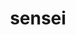 ---
title: "sensei"
layout: cache
categories: [package, develop]
meta: {"versions": ["4.0.0", "4.1.0"], "compilers": ["gcc@=11.1.0"], "oss": ["ubuntu20.04"], "platforms": ["linux"], "targets": ["x86_64_v3"], "stacks": ["data-vis-sdk", "root"], "num_specs": 57, "num_specs_by_stack": {"data-vis-sdk": 57, "root": 57}}
spec_details: [{"hash": "c2k4gemdxdhkdxagfw37acueokk76ufs", "compiler": "gcc@=11.1.0", "versions": ["4.0.0"], "os": "ubuntu20.04", "platform": "linux", "target": "x86_64_v3", "variants": ["+adios2", "~ascent", "build_system=cmake", "build_type=Release", "~catalyst", "generator=make", "+hdf5", "~ipo", "~libsim", "~miniapps", "patches=1262aa0,6e5a190,9481e91,c4a671f,fdb490f,ff8957a", "+python", "+shared", "~vtkio"], "stacks": ["data-vis-sdk", "root"], "size": "-", "tarball": "https://binaries.spack.io/develop/build_cache/linux-ubuntu20.04-x86_64_v3/gcc-11.1.0/sensei-4.0.0/linux-ubuntu20.04-x86_64_v3-gcc-11.1.0-sensei-4.0.0-c2k4gemdxdhkdxagfw37acueokk76ufs.spack"}, {"hash": "y6lui4vchn3vx2wtkopjxmbqn7pcmajj", "compiler": "gcc@=11.1.0", "versions": ["4.0.0"], "os": "ubuntu20.04", "platform": "linux", "target": "x86_64_v3", "variants": ["+adios2", "~ascent", "build_system=cmake", "build_type=Release", "~catalyst", "generator=make", "+hdf5", "~ipo", "~libsim", "~miniapps", "patches=1262aa0,6e5a190,9481e91,c4a671f,fdb490f,ff8957a", "+python", "+shared", "~vtkio"], "stacks": ["data-vis-sdk", "root"], "size": "-", "tarball": "https://binaries.spack.io/develop/build_cache/linux-ubuntu20.04-x86_64_v3/gcc-11.1.0/sensei-4.0.0/linux-ubuntu20.04-x86_64_v3-gcc-11.1.0-sensei-4.0.0-y6lui4vchn3vx2wtkopjxmbqn7pcmajj.spack"}, {"hash": "6zh3v3r33trkhoaxbll4ww2cdijxdibz", "compiler": "gcc@=11.1.0", "versions": ["4.0.0"], "os": "ubuntu20.04", "platform": "linux", "target": "x86_64_v3", "variants": ["+adios2", "~ascent", "build_system=cmake", "build_type=Release", "~catalyst", "generator=make", "+hdf5", "~ipo", "~libsim", "~miniapps", "patches=1262aa0,6e5a190,9481e91,c4a671f,fdb490f,ff8957a", "+python", "+shared", "~vtkio"], "stacks": ["data-vis-sdk", "root"], "size": "-", "tarball": "https://binaries.spack.io/develop/build_cache/linux-ubuntu20.04-x86_64_v3/gcc-11.1.0/sensei-4.0.0/linux-ubuntu20.04-x86_64_v3-gcc-11.1.0-sensei-4.0.0-6zh3v3r33trkhoaxbll4ww2cdijxdibz.spack"}, {"hash": "acm7pq7gev7jzckscms7dnulmlfwt76v", "compiler": "gcc@=11.1.0", "versions": ["4.0.0"], "os": "ubuntu20.04", "platform": "linux", "target": "x86_64_v3", "variants": ["+adios2", "~ascent", "build_system=cmake", "build_type=Release", "~catalyst", "generator=make", "+hdf5", "~ipo", "~libsim", "~miniapps", "patches=1262aa0,6e5a190,9481e91,c4a671f,fdb490f,ff8957a", "+python", "+shared", "~vtkio"], "stacks": ["data-vis-sdk", "root"], "size": "-", "tarball": "https://binaries.spack.io/develop/build_cache/linux-ubuntu20.04-x86_64_v3/gcc-11.1.0/sensei-4.0.0/linux-ubuntu20.04-x86_64_v3-gcc-11.1.0-sensei-4.0.0-acm7pq7gev7jzckscms7dnulmlfwt76v.spack"}, {"hash": "kuhky74abpfyudh6dd7nli7izymvida6", "compiler": "gcc@=11.1.0", "versions": ["4.0.0"], "os": "ubuntu20.04", "platform": "linux", "target": "x86_64_v3", "variants": ["+adios2", "~ascent", "build_system=cmake", "build_type=Release", "~catalyst", "generator=make", "+hdf5", "~ipo", "~libsim", "~miniapps", "patches=1262aa0,6e5a190,9481e91,c4a671f,fdb490f,ff8957a", "+python", "+shared", "~vtkio"], "stacks": ["data-vis-sdk", "root"], "size": "-", "tarball": "https://binaries.spack.io/develop/build_cache/linux-ubuntu20.04-x86_64_v3/gcc-11.1.0/sensei-4.0.0/linux-ubuntu20.04-x86_64_v3-gcc-11.1.0-sensei-4.0.0-kuhky74abpfyudh6dd7nli7izymvida6.spack"}, {"hash": "7tt56h3yi54trx5rtrigd6eh4hi5nafb", "compiler": "gcc@=11.1.0", "versions": ["4.1.0"], "os": "ubuntu20.04", "platform": "linux", "target": "x86_64_v3", "variants": ["+adios2", "~ascent", "build_system=cmake", "build_type=Release", "~catalyst", "generator=make", "+hdf5", "~ipo", "~libsim", "~miniapps", "patches=1262aa0", "+python", "+shared", "~vtkio"], "stacks": ["data-vis-sdk", "root"], "size": "-", "tarball": "https://binaries.spack.io/develop/build_cache/linux-ubuntu20.04-x86_64_v3/gcc-11.1.0/sensei-4.1.0/linux-ubuntu20.04-x86_64_v3-gcc-11.1.0-sensei-4.1.0-7tt56h3yi54trx5rtrigd6eh4hi5nafb.spack"}, {"hash": "wtlh3tmpebivuo36mtsxywrbgprqmarp", "compiler": "gcc@=11.1.0", "versions": ["4.0.0"], "os": "ubuntu20.04", "platform": "linux", "target": "x86_64_v3", "variants": ["+adios2", "~ascent", "build_system=cmake", "build_type=RelWithDebInfo", "~catalyst", "generator=make", "+hdf5", "~ipo", "~libsim", "~miniapps", "patches=1262aa0,6e5a190,9481e91,c4a671f,fdb490f,ff8957a", "+python", "+shared", "~vtkio"], "stacks": ["data-vis-sdk", "root"], "size": "-", "tarball": "https://binaries.spack.io/develop/build_cache/linux-ubuntu20.04-x86_64_v3/gcc-11.1.0/sensei-4.0.0/linux-ubuntu20.04-x86_64_v3-gcc-11.1.0-sensei-4.0.0-wtlh3tmpebivuo36mtsxywrbgprqmarp.spack"}, {"hash": "2mmswofka5ipqg4sjn57oqdixywslg3g", "compiler": "gcc@=11.1.0", "versions": ["4.1.0"], "os": "ubuntu20.04", "platform": "linux", "target": "x86_64_v3", "variants": ["+adios2", "~ascent", "build_system=cmake", "build_type=Release", "~catalyst", "generator=make", "+hdf5", "~ipo", "~libsim", "~miniapps", "patches=1262aa0", "+python", "+shared", "~vtkio"], "stacks": ["data-vis-sdk", "root"], "size": "-", "tarball": "https://binaries.spack.io/develop/build_cache/linux-ubuntu20.04-x86_64_v3/gcc-11.1.0/sensei-4.1.0/linux-ubuntu20.04-x86_64_v3-gcc-11.1.0-sensei-4.1.0-2mmswofka5ipqg4sjn57oqdixywslg3g.spack"}, {"hash": "mg2ds5b3ysaaca4mtf7tx5hz6lijva2g", "compiler": "gcc@=11.1.0", "versions": ["4.0.0"], "os": "ubuntu20.04", "platform": "linux", "target": "x86_64_v3", "variants": ["+adios2", "~ascent", "build_system=cmake", "build_type=Release", "~catalyst", "generator=make", "+hdf5", "~ipo", "~libsim", "~miniapps", "patches=1262aa0,6e5a190,9481e91,c4a671f,fdb490f,ff8957a", "+python", "+shared", "~vtkio"], "stacks": ["data-vis-sdk", "root"], "size": "-", "tarball": "https://binaries.spack.io/develop/build_cache/linux-ubuntu20.04-x86_64_v3/gcc-11.1.0/sensei-4.0.0/linux-ubuntu20.04-x86_64_v3-gcc-11.1.0-sensei-4.0.0-mg2ds5b3ysaaca4mtf7tx5hz6lijva2g.spack"}, {"hash": "re6ot4xsze46cua3rzwdx5ndwhb2rdmg", "compiler": "gcc@=11.1.0", "versions": ["4.1.0"], "os": "ubuntu20.04", "platform": "linux", "target": "x86_64_v3", "variants": ["+adios2", "~ascent", "build_system=cmake", "build_type=Release", "~catalyst", "generator=make", "+hdf5", "~ipo", "~libsim", "~miniapps", "patches=1262aa0", "+python", "+shared", "~vtkio"], "stacks": ["data-vis-sdk", "root"], "size": "-", "tarball": "https://binaries.spack.io/develop/build_cache/linux-ubuntu20.04-x86_64_v3/gcc-11.1.0/sensei-4.1.0/linux-ubuntu20.04-x86_64_v3-gcc-11.1.0-sensei-4.1.0-re6ot4xsze46cua3rzwdx5ndwhb2rdmg.spack"}, {"hash": "4fqsdefzpbs5u2sx32arpaejqzselabf", "compiler": "gcc@=11.1.0", "versions": ["4.0.0"], "os": "ubuntu20.04", "platform": "linux", "target": "x86_64_v3", "variants": ["+adios2", "~ascent", "build_system=cmake", "build_type=RelWithDebInfo", "~catalyst", "generator=make", "+hdf5", "~ipo", "~libsim", "~miniapps", "patches=1262aa0,6e5a190,9481e91,c4a671f,fdb490f,ff8957a", "+python", "+shared", "~vtkio"], "stacks": ["data-vis-sdk", "root"], "size": "-", "tarball": "https://binaries.spack.io/develop/build_cache/linux-ubuntu20.04-x86_64_v3/gcc-11.1.0/sensei-4.0.0/linux-ubuntu20.04-x86_64_v3-gcc-11.1.0-sensei-4.0.0-4fqsdefzpbs5u2sx32arpaejqzselabf.spack"}, {"hash": "226hqsy235zpzhj4n5u2oc3adbtk64gn", "compiler": "gcc@=11.1.0", "versions": ["4.0.0"], "os": "ubuntu20.04", "platform": "linux", "target": "x86_64_v3", "variants": ["+adios2", "~ascent", "build_system=cmake", "build_type=Release", "~catalyst", "generator=make", "+hdf5", "~ipo", "~libsim", "~miniapps", "patches=1262aa0,6e5a190,9481e91,c4a671f,fdb490f,ff8957a", "+python", "+shared", "~vtkio"], "stacks": ["data-vis-sdk", "root"], "size": "-", "tarball": "https://binaries.spack.io/develop/build_cache/linux-ubuntu20.04-x86_64_v3/gcc-11.1.0/sensei-4.0.0/linux-ubuntu20.04-x86_64_v3-gcc-11.1.0-sensei-4.0.0-226hqsy235zpzhj4n5u2oc3adbtk64gn.spack"}, {"hash": "luaf4xpsie5bsuhkb7jtaclp6smoa6ud", "compiler": "gcc@=11.1.0", "versions": ["4.0.0"], "os": "ubuntu20.04", "platform": "linux", "target": "x86_64_v3", "variants": ["+adios2", "~ascent", "build_system=cmake", "build_type=Release", "~catalyst", "generator=make", "+hdf5", "~ipo", "~libsim", "~miniapps", "patches=1262aa0,6e5a190,9481e91,c4a671f,fdb490f,ff8957a", "+python", "+shared", "~vtkio"], "stacks": ["data-vis-sdk", "root"], "size": "-", "tarball": "https://binaries.spack.io/develop/build_cache/linux-ubuntu20.04-x86_64_v3/gcc-11.1.0/sensei-4.0.0/linux-ubuntu20.04-x86_64_v3-gcc-11.1.0-sensei-4.0.0-luaf4xpsie5bsuhkb7jtaclp6smoa6ud.spack"}, {"hash": "v5byqe27swodu7k3q6uchzi5uo73tdpn", "compiler": "gcc@=11.1.0", "versions": ["4.1.0"], "os": "ubuntu20.04", "platform": "linux", "target": "x86_64_v3", "variants": ["+adios2", "~ascent", "build_system=cmake", "build_type=Release", "~catalyst", "generator=make", "+hdf5", "~ipo", "~libsim", "~miniapps", "patches=1262aa0", "+python", "+shared", "~vtkio"], "stacks": ["data-vis-sdk", "root"], "size": "-", "tarball": "https://binaries.spack.io/develop/build_cache/linux-ubuntu20.04-x86_64_v3/gcc-11.1.0/sensei-4.1.0/linux-ubuntu20.04-x86_64_v3-gcc-11.1.0-sensei-4.1.0-v5byqe27swodu7k3q6uchzi5uo73tdpn.spack"}, {"hash": "xcprwkozeb6c2bz3f7vkuok2rinyupmv", "compiler": "gcc@=11.1.0", "versions": ["4.1.0"], "os": "ubuntu20.04", "platform": "linux", "target": "x86_64_v3", "variants": ["+adios2", "~ascent", "build_system=cmake", "build_type=Release", "~catalyst", "generator=make", "+hdf5", "~ipo", "~libsim", "~miniapps", "patches=1262aa0", "+python", "+shared", "~vtkio"], "stacks": ["data-vis-sdk", "root"], "size": "-", "tarball": "https://binaries.spack.io/develop/build_cache/linux-ubuntu20.04-x86_64_v3/gcc-11.1.0/sensei-4.1.0/linux-ubuntu20.04-x86_64_v3-gcc-11.1.0-sensei-4.1.0-xcprwkozeb6c2bz3f7vkuok2rinyupmv.spack"}, {"hash": "cnl6axguzl4o7odqan3z2yrvwqi4nvdo", "compiler": "gcc@=11.1.0", "versions": ["4.0.0"], "os": "ubuntu20.04", "platform": "linux", "target": "x86_64_v3", "variants": ["+adios2", "~ascent", "build_system=cmake", "build_type=RelWithDebInfo", "~catalyst", "generator=make", "+hdf5", "~ipo", "~libsim", "~miniapps", "patches=1262aa0,6e5a190,9481e91,c4a671f,fdb490f,ff8957a", "+python", "+shared", "~vtkio"], "stacks": ["data-vis-sdk", "root"], "size": "-", "tarball": "https://binaries.spack.io/develop/build_cache/linux-ubuntu20.04-x86_64_v3/gcc-11.1.0/sensei-4.0.0/linux-ubuntu20.04-x86_64_v3-gcc-11.1.0-sensei-4.0.0-cnl6axguzl4o7odqan3z2yrvwqi4nvdo.spack"}, {"hash": "mrdjwqrqpjcnciovju3mqi26qrhkhkrs", "compiler": "gcc@=11.1.0", "versions": ["4.0.0"], "os": "ubuntu20.04", "platform": "linux", "target": "x86_64_v3", "variants": ["+adios2", "~ascent", "build_system=cmake", "build_type=Release", "~catalyst", "generator=make", "+hdf5", "~ipo", "~libsim", "~miniapps", "patches=1262aa0,6e5a190,9481e91,c4a671f,fdb490f,ff8957a", "+python", "+shared", "~vtkio"], "stacks": ["data-vis-sdk", "root"], "size": "-", "tarball": "https://binaries.spack.io/develop/build_cache/linux-ubuntu20.04-x86_64_v3/gcc-11.1.0/sensei-4.0.0/linux-ubuntu20.04-x86_64_v3-gcc-11.1.0-sensei-4.0.0-mrdjwqrqpjcnciovju3mqi26qrhkhkrs.spack"}, {"hash": "kpl7uq3qxg3uxtyscccfcqsgjakz5r62", "compiler": "gcc@=11.1.0", "versions": ["4.0.0"], "os": "ubuntu20.04", "platform": "linux", "target": "x86_64_v3", "variants": ["+adios2", "~ascent", "build_system=cmake", "build_type=RelWithDebInfo", "~catalyst", "generator=make", "+hdf5", "~ipo", "~libsim", "~miniapps", "patches=1262aa0,6e5a190,9481e91,c4a671f,fdb490f,ff8957a", "+python", "+shared", "~vtkio"], "stacks": ["data-vis-sdk", "root"], "size": "-", "tarball": "https://binaries.spack.io/develop/build_cache/linux-ubuntu20.04-x86_64_v3/gcc-11.1.0/sensei-4.0.0/linux-ubuntu20.04-x86_64_v3-gcc-11.1.0-sensei-4.0.0-kpl7uq3qxg3uxtyscccfcqsgjakz5r62.spack"}, {"hash": "7a6gpz3nul2wzq5bcpj4cjam6qu3tbgp", "compiler": "gcc@=11.1.0", "versions": ["4.0.0"], "os": "ubuntu20.04", "platform": "linux", "target": "x86_64_v3", "variants": ["+adios2", "~ascent", "build_system=cmake", "build_type=Release", "~catalyst", "generator=make", "+hdf5", "~ipo", "~libsim", "~miniapps", "patches=1262aa0,6e5a190,9481e91,c4a671f,fdb490f,ff8957a", "+python", "+shared", "~vtkio"], "stacks": ["data-vis-sdk", "root"], "size": "-", "tarball": "https://binaries.spack.io/develop/build_cache/linux-ubuntu20.04-x86_64_v3/gcc-11.1.0/sensei-4.0.0/linux-ubuntu20.04-x86_64_v3-gcc-11.1.0-sensei-4.0.0-7a6gpz3nul2wzq5bcpj4cjam6qu3tbgp.spack"}, {"hash": "s3ljbujbbi7thn2lz7yr4ad6sctec2z5", "compiler": "gcc@=11.1.0", "versions": ["4.1.0"], "os": "ubuntu20.04", "platform": "linux", "target": "x86_64_v3", "variants": ["+adios2", "~ascent", "build_system=cmake", "build_type=Release", "~catalyst", "generator=make", "+hdf5", "~ipo", "~libsim", "~miniapps", "patches=1262aa0", "+python", "+shared", "~vtkio"], "stacks": ["data-vis-sdk", "root"], "size": "-", "tarball": "https://binaries.spack.io/develop/build_cache/linux-ubuntu20.04-x86_64_v3/gcc-11.1.0/sensei-4.1.0/linux-ubuntu20.04-x86_64_v3-gcc-11.1.0-sensei-4.1.0-s3ljbujbbi7thn2lz7yr4ad6sctec2z5.spack"}, {"hash": "ae56drtwaveoejahggwlbznca3xvgzz3", "compiler": "gcc@=11.1.0", "versions": ["4.0.0"], "os": "ubuntu20.04", "platform": "linux", "target": "x86_64_v3", "variants": ["+adios2", "~ascent", "build_system=cmake", "build_type=Release", "~catalyst", "generator=make", "+hdf5", "~ipo", "~libsim", "~miniapps", "patches=1262aa0,6e5a190,9481e91,c4a671f,fdb490f,ff8957a", "+python", "+shared", "~vtkio"], "stacks": ["data-vis-sdk", "root"], "size": "-", "tarball": "https://binaries.spack.io/develop/build_cache/linux-ubuntu20.04-x86_64_v3/gcc-11.1.0/sensei-4.0.0/linux-ubuntu20.04-x86_64_v3-gcc-11.1.0-sensei-4.0.0-ae56drtwaveoejahggwlbznca3xvgzz3.spack"}, {"hash": "piota4zxzr7p4gqqvhlj6hyp7j2ots5k", "compiler": "gcc@=11.1.0", "versions": ["4.1.0"], "os": "ubuntu20.04", "platform": "linux", "target": "x86_64_v3", "variants": ["+adios2", "~ascent", "build_system=cmake", "build_type=Release", "~catalyst", "generator=make", "+hdf5", "~ipo", "~libsim", "~miniapps", "patches=1262aa0", "+python", "+shared", "~vtkio"], "stacks": ["data-vis-sdk", "root"], "size": "-", "tarball": "https://binaries.spack.io/develop/build_cache/linux-ubuntu20.04-x86_64_v3/gcc-11.1.0/sensei-4.1.0/linux-ubuntu20.04-x86_64_v3-gcc-11.1.0-sensei-4.1.0-piota4zxzr7p4gqqvhlj6hyp7j2ots5k.spack"}, {"hash": "pfepqzdprq47hpicdsrzsyoseyzbzrxh", "compiler": "gcc@=11.1.0", "versions": ["4.1.0"], "os": "ubuntu20.04", "platform": "linux", "target": "x86_64_v3", "variants": ["+adios2", "~ascent", "build_system=cmake", "build_type=Release", "~catalyst", "generator=make", "+hdf5", "~ipo", "~libsim", "~miniapps", "patches=1262aa0", "+python", "+shared", "~vtkio"], "stacks": ["data-vis-sdk", "root"], "size": "-", "tarball": "https://binaries.spack.io/develop/build_cache/linux-ubuntu20.04-x86_64_v3/gcc-11.1.0/sensei-4.1.0/linux-ubuntu20.04-x86_64_v3-gcc-11.1.0-sensei-4.1.0-pfepqzdprq47hpicdsrzsyoseyzbzrxh.spack"}, {"hash": "3bmxa37h354fr2vkajk3audliiiw24p5", "compiler": "gcc@=11.1.0", "versions": ["4.0.0"], "os": "ubuntu20.04", "platform": "linux", "target": "x86_64_v3", "variants": ["+adios2", "~ascent", "build_system=cmake", "build_type=RelWithDebInfo", "~catalyst", "generator=make", "+hdf5", "~ipo", "~libsim", "~miniapps", "patches=1262aa0,6e5a190,9481e91,c4a671f,fdb490f,ff8957a", "+python", "+shared", "~vtkio"], "stacks": ["data-vis-sdk", "root"], "size": "-", "tarball": "https://binaries.spack.io/develop/build_cache/linux-ubuntu20.04-x86_64_v3/gcc-11.1.0/sensei-4.0.0/linux-ubuntu20.04-x86_64_v3-gcc-11.1.0-sensei-4.0.0-3bmxa37h354fr2vkajk3audliiiw24p5.spack"}, {"hash": "nppyjiqmjlmlswweycl2gtbbnxpi653e", "compiler": "gcc@=11.1.0", "versions": ["4.0.0"], "os": "ubuntu20.04", "platform": "linux", "target": "x86_64_v3", "variants": ["+adios2", "~ascent", "build_system=cmake", "build_type=Release", "~catalyst", "generator=make", "+hdf5", "~ipo", "~libsim", "~miniapps", "patches=1262aa0,6e5a190,9481e91,c4a671f,fdb490f,ff8957a", "+python", "+shared", "~vtkio"], "stacks": ["data-vis-sdk", "root"], "size": "-", "tarball": "https://binaries.spack.io/develop/build_cache/linux-ubuntu20.04-x86_64_v3/gcc-11.1.0/sensei-4.0.0/linux-ubuntu20.04-x86_64_v3-gcc-11.1.0-sensei-4.0.0-nppyjiqmjlmlswweycl2gtbbnxpi653e.spack"}, {"hash": "ykduv5iwq6jcmo4n2vi3mhcpgknp6ai5", "compiler": "gcc@=11.1.0", "versions": ["4.0.0"], "os": "ubuntu20.04", "platform": "linux", "target": "x86_64_v3", "variants": ["+adios2", "~ascent", "build_system=cmake", "build_type=Release", "~catalyst", "generator=make", "+hdf5", "~ipo", "~libsim", "~miniapps", "patches=1262aa0,6e5a190,9481e91,c4a671f,fdb490f,ff8957a", "+python", "+shared", "~vtkio"], "stacks": ["data-vis-sdk", "root"], "size": "-", "tarball": "https://binaries.spack.io/develop/build_cache/linux-ubuntu20.04-x86_64_v3/gcc-11.1.0/sensei-4.0.0/linux-ubuntu20.04-x86_64_v3-gcc-11.1.0-sensei-4.0.0-ykduv5iwq6jcmo4n2vi3mhcpgknp6ai5.spack"}, {"hash": "u26v6hgaehibl54v4b277e53gmtxscly", "compiler": "gcc@=11.1.0", "versions": ["4.1.0"], "os": "ubuntu20.04", "platform": "linux", "target": "x86_64_v3", "variants": ["+adios2", "~ascent", "build_system=cmake", "build_type=Release", "~catalyst", "generator=make", "+hdf5", "~ipo", "~libsim", "~miniapps", "patches=1262aa0", "+python", "+shared", "~vtkio"], "stacks": ["data-vis-sdk", "root"], "size": "-", "tarball": "https://binaries.spack.io/develop/build_cache/linux-ubuntu20.04-x86_64_v3/gcc-11.1.0/sensei-4.1.0/linux-ubuntu20.04-x86_64_v3-gcc-11.1.0-sensei-4.1.0-u26v6hgaehibl54v4b277e53gmtxscly.spack"}, {"hash": "uw2dpptfzj6djd5xsujtavtvcqp2kbep", "compiler": "gcc@=11.1.0", "versions": ["4.0.0"], "os": "ubuntu20.04", "platform": "linux", "target": "x86_64_v3", "variants": ["+adios2", "~ascent", "build_system=cmake", "build_type=RelWithDebInfo", "~catalyst", "generator=make", "+hdf5", "~ipo", "~libsim", "~miniapps", "patches=1262aa0,6e5a190,9481e91,c4a671f,fdb490f,ff8957a", "+python", "+shared", "~vtkio"], "stacks": ["data-vis-sdk", "root"], "size": "-", "tarball": "https://binaries.spack.io/develop/build_cache/linux-ubuntu20.04-x86_64_v3/gcc-11.1.0/sensei-4.0.0/linux-ubuntu20.04-x86_64_v3-gcc-11.1.0-sensei-4.0.0-uw2dpptfzj6djd5xsujtavtvcqp2kbep.spack"}, {"hash": "fl7xxhdldynnvpiy6o6vat3pcbn6kl3r", "compiler": "gcc@=11.1.0", "versions": ["4.0.0"], "os": "ubuntu20.04", "platform": "linux", "target": "x86_64_v3", "variants": ["+adios2", "~ascent", "build_system=cmake", "build_type=RelWithDebInfo", "~catalyst", "generator=make", "+hdf5", "~ipo", "~libsim", "~miniapps", "patches=1262aa0,6e5a190,9481e91,c4a671f,fdb490f,ff8957a", "+python", "+shared", "~vtkio"], "stacks": ["data-vis-sdk", "root"], "size": "-", "tarball": "https://binaries.spack.io/develop/build_cache/linux-ubuntu20.04-x86_64_v3/gcc-11.1.0/sensei-4.0.0/linux-ubuntu20.04-x86_64_v3-gcc-11.1.0-sensei-4.0.0-fl7xxhdldynnvpiy6o6vat3pcbn6kl3r.spack"}, {"hash": "2kjno4xytkd2eszapltvnuqtujjxhwsl", "compiler": "gcc@=11.1.0", "versions": ["4.0.0"], "os": "ubuntu20.04", "platform": "linux", "target": "x86_64_v3", "variants": ["+adios2", "~ascent", "build_system=cmake", "build_type=RelWithDebInfo", "~catalyst", "generator=make", "+hdf5", "~ipo", "~libsim", "~miniapps", "patches=1262aa0,6e5a190,9481e91,c4a671f,fdb490f,ff8957a", "+python", "+shared", "~vtkio"], "stacks": ["data-vis-sdk", "root"], "size": "-", "tarball": "https://binaries.spack.io/develop/build_cache/linux-ubuntu20.04-x86_64_v3/gcc-11.1.0/sensei-4.0.0/linux-ubuntu20.04-x86_64_v3-gcc-11.1.0-sensei-4.0.0-2kjno4xytkd2eszapltvnuqtujjxhwsl.spack"}, {"hash": "t4lyd3oi27kmuopuvrmejhm5tsi3ypvi", "compiler": "gcc@=11.1.0", "versions": ["4.0.0"], "os": "ubuntu20.04", "platform": "linux", "target": "x86_64_v3", "variants": ["+adios2", "~ascent", "build_system=cmake", "build_type=Release", "~catalyst", "generator=make", "+hdf5", "~ipo", "~libsim", "~miniapps", "patches=1262aa0,6e5a190,9481e91,c4a671f,fdb490f,ff8957a", "+python", "+shared", "~vtkio"], "stacks": ["data-vis-sdk", "root"], "size": "-", "tarball": "https://binaries.spack.io/develop/build_cache/linux-ubuntu20.04-x86_64_v3/gcc-11.1.0/sensei-4.0.0/linux-ubuntu20.04-x86_64_v3-gcc-11.1.0-sensei-4.0.0-t4lyd3oi27kmuopuvrmejhm5tsi3ypvi.spack"}, {"hash": "w5le2ftbq7pzzftbkdu75f5vwgvsrqez", "compiler": "gcc@=11.1.0", "versions": ["4.0.0"], "os": "ubuntu20.04", "platform": "linux", "target": "x86_64_v3", "variants": ["+adios2", "~ascent", "build_system=cmake", "build_type=RelWithDebInfo", "~catalyst", "generator=make", "+hdf5", "~ipo", "~libsim", "~miniapps", "patches=1262aa0,6e5a190,9481e91,c4a671f,fdb490f,ff8957a", "+python", "+shared", "~vtkio"], "stacks": ["data-vis-sdk", "root"], "size": "-", "tarball": "https://binaries.spack.io/develop/build_cache/linux-ubuntu20.04-x86_64_v3/gcc-11.1.0/sensei-4.0.0/linux-ubuntu20.04-x86_64_v3-gcc-11.1.0-sensei-4.0.0-w5le2ftbq7pzzftbkdu75f5vwgvsrqez.spack"}, {"hash": "t6c2ldry3w2e5ke3w7f5wfv7kk6ezme2", "compiler": "gcc@=11.1.0", "versions": ["4.0.0"], "os": "ubuntu20.04", "platform": "linux", "target": "x86_64_v3", "variants": ["+adios2", "~ascent", "build_system=cmake", "build_type=Release", "~catalyst", "generator=make", "+hdf5", "~ipo", "~libsim", "~miniapps", "patches=1262aa0,6e5a190,9481e91,c4a671f,fdb490f,ff8957a", "+python", "+shared", "~vtkio"], "stacks": ["data-vis-sdk", "root"], "size": "-", "tarball": "https://binaries.spack.io/develop/build_cache/linux-ubuntu20.04-x86_64_v3/gcc-11.1.0/sensei-4.0.0/linux-ubuntu20.04-x86_64_v3-gcc-11.1.0-sensei-4.0.0-t6c2ldry3w2e5ke3w7f5wfv7kk6ezme2.spack"}, {"hash": "hmchxneb5pcdzlwxc4q3xvi77jjk5hej", "compiler": "gcc@=11.1.0", "versions": ["4.0.0"], "os": "ubuntu20.04", "platform": "linux", "target": "x86_64_v3", "variants": ["+adios2", "~ascent", "build_system=cmake", "build_type=RelWithDebInfo", "~catalyst", "generator=make", "+hdf5", "~ipo", "~libsim", "~miniapps", "patches=6e5a190,9481e91,c4a671f,fdb490f,ff8957a", "+python", "+shared", "~vtkio"], "stacks": ["data-vis-sdk", "root"], "size": "-", "tarball": "https://binaries.spack.io/develop/build_cache/linux-ubuntu20.04-x86_64_v3/gcc-11.1.0/sensei-4.0.0/linux-ubuntu20.04-x86_64_v3-gcc-11.1.0-sensei-4.0.0-hmchxneb5pcdzlwxc4q3xvi77jjk5hej.spack"}, {"hash": "z3pgfsoyme3ctvgdpzizgnjqeehfvqyr", "compiler": "gcc@=11.1.0", "versions": ["4.0.0"], "os": "ubuntu20.04", "platform": "linux", "target": "x86_64_v3", "variants": ["+adios2", "~ascent", "build_system=cmake", "build_type=RelWithDebInfo", "~catalyst", "generator=make", "+hdf5", "~ipo", "~libsim", "~miniapps", "patches=1262aa0,6e5a190,9481e91,c4a671f,fdb490f,ff8957a", "+python", "+shared", "~vtkio"], "stacks": ["data-vis-sdk", "root"], "size": "-", "tarball": "https://binaries.spack.io/develop/build_cache/linux-ubuntu20.04-x86_64_v3/gcc-11.1.0/sensei-4.0.0/linux-ubuntu20.04-x86_64_v3-gcc-11.1.0-sensei-4.0.0-z3pgfsoyme3ctvgdpzizgnjqeehfvqyr.spack"}, {"hash": "lx4tshyvxwi2a7ho57dgm6rxeu2gxudd", "compiler": "gcc@=11.1.0", "versions": ["4.1.0"], "os": "ubuntu20.04", "platform": "linux", "target": "x86_64_v3", "variants": ["+adios2", "~ascent", "build_system=cmake", "build_type=Release", "~catalyst", "generator=make", "+hdf5", "~ipo", "~libsim", "~miniapps", "patches=1262aa0", "+python", "+shared", "~vtkio"], "stacks": ["data-vis-sdk", "root"], "size": "-", "tarball": "https://binaries.spack.io/develop/build_cache/linux-ubuntu20.04-x86_64_v3/gcc-11.1.0/sensei-4.1.0/linux-ubuntu20.04-x86_64_v3-gcc-11.1.0-sensei-4.1.0-lx4tshyvxwi2a7ho57dgm6rxeu2gxudd.spack"}, {"hash": "gehw5e3mj27vzgp7f4e3efxbz7uoh7ap", "compiler": "gcc@=11.1.0", "versions": ["4.1.0"], "os": "ubuntu20.04", "platform": "linux", "target": "x86_64_v3", "variants": ["+adios2", "~ascent", "build_system=cmake", "build_type=Release", "~catalyst", "generator=make", "+hdf5", "~ipo", "~libsim", "~miniapps", "patches=1262aa0", "+python", "+shared", "~vtkio"], "stacks": ["data-vis-sdk", "root"], "size": "-", "tarball": "https://binaries.spack.io/develop/build_cache/linux-ubuntu20.04-x86_64_v3/gcc-11.1.0/sensei-4.1.0/linux-ubuntu20.04-x86_64_v3-gcc-11.1.0-sensei-4.1.0-gehw5e3mj27vzgp7f4e3efxbz7uoh7ap.spack"}, {"hash": "f74yx756vc53nwoxhc2atyi5ftpdapau", "compiler": "gcc@=11.1.0", "versions": ["4.0.0"], "os": "ubuntu20.04", "platform": "linux", "target": "x86_64_v3", "variants": ["+adios2", "~ascent", "build_system=cmake", "build_type=RelWithDebInfo", "~catalyst", "generator=make", "+hdf5", "~ipo", "~libsim", "~miniapps", "patches=6e5a190,9481e91,c4a671f,fdb490f,ff8957a", "+python", "+shared", "~vtkio"], "stacks": ["data-vis-sdk", "root"], "size": "-", "tarball": "https://binaries.spack.io/develop/build_cache/linux-ubuntu20.04-x86_64_v3/gcc-11.1.0/sensei-4.0.0/linux-ubuntu20.04-x86_64_v3-gcc-11.1.0-sensei-4.0.0-f74yx756vc53nwoxhc2atyi5ftpdapau.spack"}, {"hash": "dehua5eaqhrvja6ogl7oik45ehlsqiwa", "compiler": "gcc@=11.1.0", "versions": ["4.0.0"], "os": "ubuntu20.04", "platform": "linux", "target": "x86_64_v3", "variants": ["+adios2", "~ascent", "build_system=cmake", "build_type=Release", "~catalyst", "generator=make", "+hdf5", "~ipo", "~libsim", "~miniapps", "patches=1262aa0,6e5a190,9481e91,c4a671f,fdb490f,ff8957a", "+python", "+shared", "~vtkio"], "stacks": ["data-vis-sdk", "root"], "size": "-", "tarball": "https://binaries.spack.io/develop/build_cache/linux-ubuntu20.04-x86_64_v3/gcc-11.1.0/sensei-4.0.0/linux-ubuntu20.04-x86_64_v3-gcc-11.1.0-sensei-4.0.0-dehua5eaqhrvja6ogl7oik45ehlsqiwa.spack"}, {"hash": "jekwr3s6cq32dp5nhqzdtdkffchovsad", "compiler": "gcc@=11.1.0", "versions": ["4.0.0"], "os": "ubuntu20.04", "platform": "linux", "target": "x86_64_v3", "variants": ["+adios2", "~ascent", "build_system=cmake", "build_type=Release", "~catalyst", "generator=make", "+hdf5", "~ipo", "~libsim", "~miniapps", "patches=1262aa0,6e5a190,9481e91,c4a671f,fdb490f,ff8957a", "+python", "+shared", "~vtkio"], "stacks": ["data-vis-sdk", "root"], "size": "-", "tarball": "https://binaries.spack.io/develop/build_cache/linux-ubuntu20.04-x86_64_v3/gcc-11.1.0/sensei-4.0.0/linux-ubuntu20.04-x86_64_v3-gcc-11.1.0-sensei-4.0.0-jekwr3s6cq32dp5nhqzdtdkffchovsad.spack"}, {"hash": "tkaabm2ktvsxq2s43zcu4epn6rk7txf4", "compiler": "gcc@=11.1.0", "versions": ["4.0.0"], "os": "ubuntu20.04", "platform": "linux", "target": "x86_64_v3", "variants": ["+adios2", "~ascent", "build_system=cmake", "build_type=Release", "~catalyst", "generator=make", "+hdf5", "~ipo", "~libsim", "~miniapps", "patches=1262aa0,6e5a190,9481e91,c4a671f,fdb490f,ff8957a", "+python", "+shared", "~vtkio"], "stacks": ["data-vis-sdk", "root"], "size": "-", "tarball": "https://binaries.spack.io/develop/build_cache/linux-ubuntu20.04-x86_64_v3/gcc-11.1.0/sensei-4.0.0/linux-ubuntu20.04-x86_64_v3-gcc-11.1.0-sensei-4.0.0-tkaabm2ktvsxq2s43zcu4epn6rk7txf4.spack"}, {"hash": "nwlghk6cu56m3lgig5k2rbc53hr4lwix", "compiler": "gcc@=11.1.0", "versions": ["4.0.0"], "os": "ubuntu20.04", "platform": "linux", "target": "x86_64_v3", "variants": ["+adios2", "~ascent", "build_system=cmake", "build_type=Release", "~catalyst", "generator=make", "+hdf5", "~ipo", "~libsim", "~miniapps", "patches=1262aa0,6e5a190,9481e91,c4a671f,fdb490f,ff8957a", "+python", "+shared", "~vtkio"], "stacks": ["data-vis-sdk", "root"], "size": "-", "tarball": "https://binaries.spack.io/develop/build_cache/linux-ubuntu20.04-x86_64_v3/gcc-11.1.0/sensei-4.0.0/linux-ubuntu20.04-x86_64_v3-gcc-11.1.0-sensei-4.0.0-nwlghk6cu56m3lgig5k2rbc53hr4lwix.spack"}, {"hash": "fxo23vg2x3sa6b357i5fk6o26jmmzjzj", "compiler": "gcc@=11.1.0", "versions": ["4.0.0"], "os": "ubuntu20.04", "platform": "linux", "target": "x86_64_v3", "variants": ["+adios2", "~ascent", "build_system=cmake", "build_type=RelWithDebInfo", "~catalyst", "generator=make", "+hdf5", "~ipo", "~libsim", "~miniapps", "patches=1262aa0,6e5a190,9481e91,c4a671f,fdb490f,ff8957a", "+python", "+shared", "~vtkio"], "stacks": ["data-vis-sdk", "root"], "size": "-", "tarball": "https://binaries.spack.io/develop/build_cache/linux-ubuntu20.04-x86_64_v3/gcc-11.1.0/sensei-4.0.0/linux-ubuntu20.04-x86_64_v3-gcc-11.1.0-sensei-4.0.0-fxo23vg2x3sa6b357i5fk6o26jmmzjzj.spack"}, {"hash": "ifugh3gjj4zxbuck3fjt4z5qxwcujwky", "compiler": "gcc@=11.1.0", "versions": ["4.1.0"], "os": "ubuntu20.04", "platform": "linux", "target": "x86_64_v3", "variants": ["+adios2", "~ascent", "build_system=cmake", "build_type=Release", "~catalyst", "generator=make", "+hdf5", "~ipo", "~libsim", "~miniapps", "patches=1262aa0", "+python", "+shared", "~vtkio"], "stacks": ["data-vis-sdk", "root"], "size": "-", "tarball": "https://binaries.spack.io/develop/build_cache/linux-ubuntu20.04-x86_64_v3/gcc-11.1.0/sensei-4.1.0/linux-ubuntu20.04-x86_64_v3-gcc-11.1.0-sensei-4.1.0-ifugh3gjj4zxbuck3fjt4z5qxwcujwky.spack"}, {"hash": "osxsuxiiqdugzec45bkeiuxwb4x5kec6", "compiler": "gcc@=11.1.0", "versions": ["4.0.0"], "os": "ubuntu20.04", "platform": "linux", "target": "x86_64_v3", "variants": ["+adios2", "~ascent", "build_system=cmake", "build_type=Release", "~catalyst", "generator=make", "+hdf5", "~ipo", "~libsim", "~miniapps", "patches=1262aa0,6e5a190,9481e91,c4a671f,fdb490f,ff8957a", "+python", "+shared", "~vtkio"], "stacks": ["data-vis-sdk", "root"], "size": "-", "tarball": "https://binaries.spack.io/develop/build_cache/linux-ubuntu20.04-x86_64_v3/gcc-11.1.0/sensei-4.0.0/linux-ubuntu20.04-x86_64_v3-gcc-11.1.0-sensei-4.0.0-osxsuxiiqdugzec45bkeiuxwb4x5kec6.spack"}, {"hash": "zr75vm5kn3uncezbncxqorixl7b552fh", "compiler": "gcc@=11.1.0", "versions": ["4.0.0"], "os": "ubuntu20.04", "platform": "linux", "target": "x86_64_v3", "variants": ["+adios2", "~ascent", "build_system=cmake", "build_type=Release", "~catalyst", "generator=make", "+hdf5", "~ipo", "~libsim", "~miniapps", "patches=1262aa0,6e5a190,9481e91,c4a671f,fdb490f,ff8957a", "+python", "+shared", "~vtkio"], "stacks": ["data-vis-sdk", "root"], "size": "-", "tarball": "https://binaries.spack.io/develop/build_cache/linux-ubuntu20.04-x86_64_v3/gcc-11.1.0/sensei-4.0.0/linux-ubuntu20.04-x86_64_v3-gcc-11.1.0-sensei-4.0.0-zr75vm5kn3uncezbncxqorixl7b552fh.spack"}, {"hash": "dgu2mqns44dzrt6c3usxyqwxzczfhesh", "compiler": "gcc@=11.1.0", "versions": ["4.1.0"], "os": "ubuntu20.04", "platform": "linux", "target": "x86_64_v3", "variants": ["+adios2", "~ascent", "build_system=cmake", "build_type=Release", "~catalyst", "generator=make", "+hdf5", "~ipo", "~libsim", "~miniapps", "patches=1262aa0", "+python", "+shared", "~vtkio"], "stacks": ["data-vis-sdk", "root"], "size": "-", "tarball": "https://binaries.spack.io/develop/build_cache/linux-ubuntu20.04-x86_64_v3/gcc-11.1.0/sensei-4.1.0/linux-ubuntu20.04-x86_64_v3-gcc-11.1.0-sensei-4.1.0-dgu2mqns44dzrt6c3usxyqwxzczfhesh.spack"}, {"hash": "q6vq54t3ee7gg7wzuums6j3hjz7fh6tp", "compiler": "gcc@=11.1.0", "versions": ["4.0.0"], "os": "ubuntu20.04", "platform": "linux", "target": "x86_64_v3", "variants": ["+adios2", "~ascent", "build_system=cmake", "build_type=Release", "~catalyst", "generator=make", "+hdf5", "~ipo", "~libsim", "~miniapps", "patches=1262aa0,6e5a190,9481e91,c4a671f,fdb490f,ff8957a", "+python", "+shared", "~vtkio"], "stacks": ["data-vis-sdk", "root"], "size": "-", "tarball": "https://binaries.spack.io/develop/build_cache/linux-ubuntu20.04-x86_64_v3/gcc-11.1.0/sensei-4.0.0/linux-ubuntu20.04-x86_64_v3-gcc-11.1.0-sensei-4.0.0-q6vq54t3ee7gg7wzuums6j3hjz7fh6tp.spack"}, {"hash": "aj5win6w44bquqncxihqghqh2qpa2w42", "compiler": "gcc@=11.1.0", "versions": ["4.0.0"], "os": "ubuntu20.04", "platform": "linux", "target": "x86_64_v3", "variants": ["+adios2", "~ascent", "build_system=cmake", "build_type=RelWithDebInfo", "~catalyst", "generator=make", "+hdf5", "~ipo", "~libsim", "~miniapps", "patches=1262aa0,6e5a190,9481e91,c4a671f,fdb490f,ff8957a", "+python", "+shared", "~vtkio"], "stacks": ["data-vis-sdk", "root"], "size": "-", "tarball": "https://binaries.spack.io/develop/build_cache/linux-ubuntu20.04-x86_64_v3/gcc-11.1.0/sensei-4.0.0/linux-ubuntu20.04-x86_64_v3-gcc-11.1.0-sensei-4.0.0-aj5win6w44bquqncxihqghqh2qpa2w42.spack"}, {"hash": "evhml7j6lvexlhn3dwli3vp5iu72odbd", "compiler": "gcc@=11.1.0", "versions": ["4.0.0"], "os": "ubuntu20.04", "platform": "linux", "target": "x86_64_v3", "variants": ["+adios2", "~ascent", "build_system=cmake", "build_type=RelWithDebInfo", "~catalyst", "generator=make", "+hdf5", "~ipo", "~libsim", "~miniapps", "patches=1262aa0,6e5a190,9481e91,c4a671f,fdb490f,ff8957a", "+python", "+shared", "~vtkio"], "stacks": ["data-vis-sdk", "root"], "size": "-", "tarball": "https://binaries.spack.io/develop/build_cache/linux-ubuntu20.04-x86_64_v3/gcc-11.1.0/sensei-4.0.0/linux-ubuntu20.04-x86_64_v3-gcc-11.1.0-sensei-4.0.0-evhml7j6lvexlhn3dwli3vp5iu72odbd.spack"}, {"hash": "rpwofy5naauboixgmv5vhyrtmoiuymzf", "compiler": "gcc@=11.1.0", "versions": ["4.0.0"], "os": "ubuntu20.04", "platform": "linux", "target": "x86_64_v3", "variants": ["+adios2", "~ascent", "build_system=cmake", "build_type=RelWithDebInfo", "~catalyst", "generator=make", "+hdf5", "~ipo", "~libsim", "~miniapps", "patches=1262aa0,6e5a190,9481e91,c4a671f,fdb490f,ff8957a", "+python", "+shared", "~vtkio"], "stacks": ["data-vis-sdk", "root"], "size": "-", "tarball": "https://binaries.spack.io/develop/build_cache/linux-ubuntu20.04-x86_64_v3/gcc-11.1.0/sensei-4.0.0/linux-ubuntu20.04-x86_64_v3-gcc-11.1.0-sensei-4.0.0-rpwofy5naauboixgmv5vhyrtmoiuymzf.spack"}, {"hash": "eyg5wmzoeg3nv5zyrq4mb66uvzkdrasi", "compiler": "gcc@=11.1.0", "versions": ["4.0.0"], "os": "ubuntu20.04", "platform": "linux", "target": "x86_64_v3", "variants": ["+adios2", "~ascent", "build_system=cmake", "build_type=RelWithDebInfo", "~catalyst", "generator=make", "+hdf5", "~ipo", "~libsim", "~miniapps", "patches=1262aa0,6e5a190,9481e91,c4a671f,fdb490f,ff8957a", "+python", "+shared", "~vtkio"], "stacks": ["data-vis-sdk", "root"], "size": "-", "tarball": "https://binaries.spack.io/develop/build_cache/linux-ubuntu20.04-x86_64_v3/gcc-11.1.0/sensei-4.0.0/linux-ubuntu20.04-x86_64_v3-gcc-11.1.0-sensei-4.0.0-eyg5wmzoeg3nv5zyrq4mb66uvzkdrasi.spack"}, {"hash": "gwhllwve3zkm6b2j5m4vgn2i72y3amqd", "compiler": "gcc@=11.1.0", "versions": ["4.0.0"], "os": "ubuntu20.04", "platform": "linux", "target": "x86_64_v3", "variants": ["+adios2", "~ascent", "build_system=cmake", "build_type=RelWithDebInfo", "~catalyst", "generator=make", "+hdf5", "~ipo", "~libsim", "~miniapps", "patches=1262aa0,6e5a190,9481e91,c4a671f,fdb490f,ff8957a", "+python", "+shared", "~vtkio"], "stacks": ["data-vis-sdk", "root"], "size": "-", "tarball": "https://binaries.spack.io/develop/build_cache/linux-ubuntu20.04-x86_64_v3/gcc-11.1.0/sensei-4.0.0/linux-ubuntu20.04-x86_64_v3-gcc-11.1.0-sensei-4.0.0-gwhllwve3zkm6b2j5m4vgn2i72y3amqd.spack"}, {"hash": "4mlgdcbjf5c3vmcw6o3tl2ye3ig6bbl6", "compiler": "gcc@=11.1.0", "versions": ["4.0.0"], "os": "ubuntu20.04", "platform": "linux", "target": "x86_64_v3", "variants": ["+adios2", "~ascent", "build_system=cmake", "build_type=RelWithDebInfo", "~catalyst", "generator=make", "+hdf5", "~ipo", "~libsim", "~miniapps", "patches=1262aa0,6e5a190,9481e91,c4a671f,fdb490f,ff8957a", "+python", "+shared", "~vtkio"], "stacks": ["data-vis-sdk", "root"], "size": "-", "tarball": "https://binaries.spack.io/develop/build_cache/linux-ubuntu20.04-x86_64_v3/gcc-11.1.0/sensei-4.0.0/linux-ubuntu20.04-x86_64_v3-gcc-11.1.0-sensei-4.0.0-4mlgdcbjf5c3vmcw6o3tl2ye3ig6bbl6.spack"}, {"hash": "pqkbi7dmem6trlexvbtm2bll6nrbqtyw", "compiler": "gcc@=11.1.0", "versions": ["4.0.0"], "os": "ubuntu20.04", "platform": "linux", "target": "x86_64_v3", "variants": ["+adios2", "~ascent", "build_system=cmake", "build_type=RelWithDebInfo", "~catalyst", "generator=make", "+hdf5", "~ipo", "~libsim", "~miniapps", "patches=1262aa0,6e5a190,9481e91,c4a671f,fdb490f,ff8957a", "+python", "+shared", "~vtkio"], "stacks": ["data-vis-sdk", "root"], "size": "-", "tarball": "https://binaries.spack.io/develop/build_cache/linux-ubuntu20.04-x86_64_v3/gcc-11.1.0/sensei-4.0.0/linux-ubuntu20.04-x86_64_v3-gcc-11.1.0-sensei-4.0.0-pqkbi7dmem6trlexvbtm2bll6nrbqtyw.spack"}, {"hash": "uxuhprpjrptgcpvepfbn2i6xagybmxng", "compiler": "gcc@=11.1.0", "versions": ["4.0.0"], "os": "ubuntu20.04", "platform": "linux", "target": "x86_64_v3", "variants": ["+adios2", "~ascent", "build_system=cmake", "build_type=RelWithDebInfo", "~catalyst", "generator=make", "+hdf5", "~ipo", "~libsim", "~miniapps", "patches=1262aa0,6e5a190,9481e91,c4a671f,fdb490f,ff8957a", "+python", "+shared", "~vtkio"], "stacks": ["data-vis-sdk", "root"], "size": "-", "tarball": "https://binaries.spack.io/develop/build_cache/linux-ubuntu20.04-x86_64_v3/gcc-11.1.0/sensei-4.0.0/linux-ubuntu20.04-x86_64_v3-gcc-11.1.0-sensei-4.0.0-uxuhprpjrptgcpvepfbn2i6xagybmxng.spack"}, {"hash": "bsp6jip257ch3eqbqggqak6ul7klrluh", "compiler": "gcc@=11.1.0", "versions": ["4.0.0"], "os": "ubuntu20.04", "platform": "linux", "target": "x86_64_v3", "variants": ["+adios2", "~ascent", "build_system=cmake", "build_type=RelWithDebInfo", "~catalyst", "generator=make", "+hdf5", "~ipo", "~libsim", "~miniapps", "patches=1262aa0,6e5a190,9481e91,c4a671f,fdb490f,ff8957a", "+python", "+shared", "~vtkio"], "stacks": ["data-vis-sdk", "root"], "size": "-", "tarball": "https://binaries.spack.io/develop/build_cache/linux-ubuntu20.04-x86_64_v3/gcc-11.1.0/sensei-4.0.0/linux-ubuntu20.04-x86_64_v3-gcc-11.1.0-sensei-4.0.0-bsp6jip257ch3eqbqggqak6ul7klrluh.spack"}]
---
